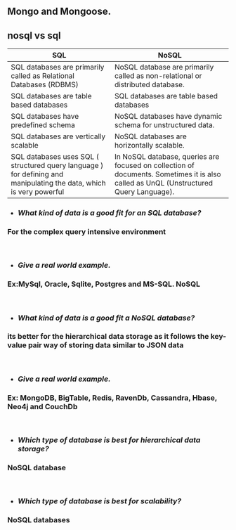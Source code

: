 ## **Mongo and Mongoose.**
## **nosql vs sql**

| SQL     | NoSQL |
| ----------- | ----------- |
| SQL databases are primarily called as Relational Databases (RDBMS)      |   NoSQL database are primarily called as non-relational or distributed database. |
| SQL databases are table based databases      |  SQL databases are table based databases |
|SQL databases have predefined schema      |   NoSQL databases have dynamic schema for unstructured data. |
| SQL databases are vertically scalable     |  NoSQL databases are horizontally scalable.  |
| SQL databases uses SQL ( structured query language ) for defining and manipulating the data, which is very powerful     |  In NoSQL database, queries are focused on collection of documents. Sometimes it is also called as UnQL (Unstructured Query Language).   |

- ### *What kind of data is a good fit for an SQL database?*
###  For the complex query intensive environment
<br>

- ### *Give a real world example.*
### Ex:MySql, Oracle, Sqlite, Postgres and MS-SQL. NoSQL
<br>

- ### *What kind of data is a good fit a NoSQL database?*
### its better for the hierarchical data storage as it follows the key-value pair way of storing data similar to JSON data
<br>

- ### *Give a real world example.*
### Ex: MongoDB, BigTable, Redis, RavenDb, Cassandra, Hbase, Neo4j and CouchDb
<br>

- ### *Which type of database is best for hierarchical data storage?*
### NoSQL database
<br>

- ### *Which type of database is best for scalability?*
###  NoSQL databases
<br>
